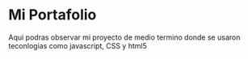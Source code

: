 # Mi Portafolio
Aqui podras observar mi proyecto de medio termino donde se usaron teconlogias como javascript, CSS y html5
